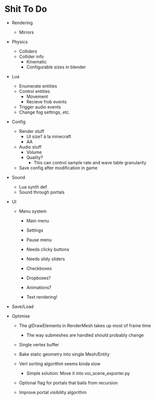 Shit To Do
==========

- Rendering
	- Mirrors
- Physics
	- Colliders
	- Collider info
		- Kinematic
		- Configurable sizes in blender
- Lua
	- Enumerate entities
	- Control entities
		- Movement
		- Recieve frob events
	- Trigger audio events
	- Change fog settings, etc.

- Config
	- Render stuff
		- UI size? á la minecraft
		- AA
	- Audio stuff
		- Volume
		- Quality?
			- This can control sample rate and wave table granularity
	- Save config after modification in game
- Sound
	- Lua synth def
	- Sound through portals
- UI
	- Menu system
		- Main menu
		- Settings
		- Pause menu

		- Needs clicky buttons
		- Needs slidy sliders
		- Checkboxes
		- Dropboxes?
		- Animations?
		- Text rendering!
- Save/Load

- Optimise
	- The glDrawElements in RenderMesh takes up most of frame time
		- The way submeshes are handled should probably change
	- Single vertex buffer
	- Bake static geometry into single Mesh/Entity
	- Vert sorting algorithm seems kinda slow
		- Simple solution: Move it into voi_scene_exporter.py

	- Optional flag for portals that bails from recursion
	- Improve portal visibility algorithm 